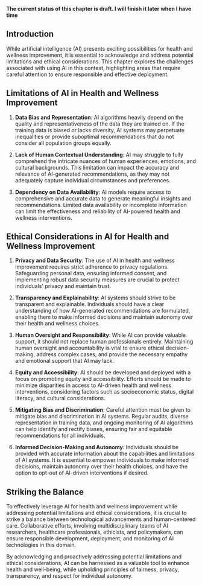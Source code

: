 **The current status of this chapter is draft. I will finish it later when I have time**

Introduction
------------

While artificial intelligence (AI) presents exciting possibilities for health and wellness improvement, it is essential to acknowledge and address potential limitations and ethical considerations. This chapter explores the challenges associated with using AI in this context, highlighting areas that require careful attention to ensure responsible and effective deployment.

Limitations of AI in Health and Wellness Improvement
----------------------------------------------------

1. **Data Bias and Representation**: AI algorithms heavily depend on the quality and representativeness of the data they are trained on. If the training data is biased or lacks diversity, AI systems may perpetuate inequalities or provide suboptimal recommendations that do not consider all population groups equally.

2. **Lack of Human Contextual Understanding**: AI may struggle to fully comprehend the intricate nuances of human experiences, emotions, and cultural backgrounds. This limitation can impact the accuracy and relevance of AI-generated recommendations, as they may not adequately capture individual circumstances and preferences.

3. **Dependency on Data Availability**: AI models require access to comprehensive and accurate data to generate meaningful insights and recommendations. Limited data availability or incomplete information can limit the effectiveness and reliability of AI-powered health and wellness interventions.

Ethical Considerations in AI for Health and Wellness Improvement
----------------------------------------------------------------

1. **Privacy and Data Security**: The use of AI in health and wellness improvement requires strict adherence to privacy regulations. Safeguarding personal data, ensuring informed consent, and implementing robust data security measures are crucial to protect individuals' privacy and maintain trust.

2. **Transparency and Explainability**: AI systems should strive to be transparent and explainable. Individuals should have a clear understanding of how AI-generated recommendations are formulated, enabling them to make informed decisions and maintain autonomy over their health and wellness choices.

3. **Human Oversight and Responsibility**: While AI can provide valuable support, it should not replace human professionals entirely. Maintaining human oversight and accountability is vital to ensure ethical decision-making, address complex cases, and provide the necessary empathy and emotional support that AI may lack.

4. **Equity and Accessibility**: AI should be developed and deployed with a focus on promoting equity and accessibility. Efforts should be made to minimize disparities in access to AI-driven health and wellness interventions, considering factors such as socioeconomic status, digital literacy, and cultural considerations.

5. **Mitigating Bias and Discrimination**: Careful attention must be given to mitigate bias and discrimination in AI systems. Regular audits, diverse representation in training data, and ongoing monitoring of AI algorithms can help identify and rectify biases, ensuring fair and equitable recommendations for all individuals.

6. **Informed Decision-Making and Autonomy**: Individuals should be provided with accurate information about the capabilities and limitations of AI systems. It is essential to empower individuals to make informed decisions, maintain autonomy over their health choices, and have the option to opt-out of AI-driven interventions if desired.

Striking the Balance
--------------------

To effectively leverage AI for health and wellness improvement while addressing potential limitations and ethical considerations, it is crucial to strike a balance between technological advancements and human-centered care. Collaborative efforts, involving multidisciplinary teams of AI researchers, healthcare professionals, ethicists, and policymakers, can ensure responsible development, deployment, and monitoring of AI technologies in this domain.

By acknowledging and proactively addressing potential limitations and ethical considerations, AI can be harnessed as a valuable tool to enhance health and well-being, while upholding principles of fairness, privacy, transparency, and respect for individual autonomy.

